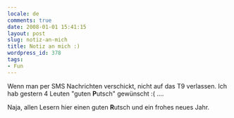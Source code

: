 ```yaml
---
locale: de
comments: true
date: 2008-01-01 15:41:15
layout: post
slug: notiz-an-mich
title: Notiz an mich :)
wordpress_id: 378
tags:
- Fun
---
```


Wenn man per SMS Nachrichten verschickt, nicht auf das T9 verlassen. Ich hab
gestern 4 Leuten "guten **P**utsch" gewünscht :( ....

Naja, allen Lesern hier einen guten **R**utsch und ein frohes neues Jahr.
